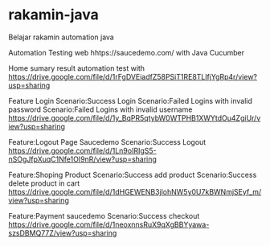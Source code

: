 # rakamin-java
Belajar rakamin automation java


Automation Testing web hhtps://saucedemo.com/
with Java Cucumber

Home sumary result automation test with 
https://drive.google.com/file/d/1rFgDVEiadfZ58PSiT1RE8TLlfjYgRp4r/view?usp=sharing

Feature Login 
	Scenario:Success Login
	Scenario:Failed Logins with invalid password
	Scenario:Failed Logins with invalid username
   https://drive.google.com/file/d/1y_BqPR5qtybW0WTPHB1XWYtdOu4ZgiUr/view?usp=sharing
	
Feature:Logout Page Saucedemo
	Scenario:Success Logout
   https://drive.google.com/file/d/1Ln9oIRIgS5-nSOgJfpXuqC1Nfe1OI9nR/view?usp=sharing

Feature:Shoping Product
	Scenario:Success add product
	Scenario:Success delete product in cart
   https://drive.google.com/file/d/1dHGEWENB3jlohNW5y0U7kBWNmjSEyf_m/view?usp=sharing

Feature:Payment saucedemo
	Scenario:Success checkout
   https://drive.google.com/file/d/1neoxnnsRuX9qXgBBYyawa-szsDBMQ77Z/view?usp=sharing
 

	
